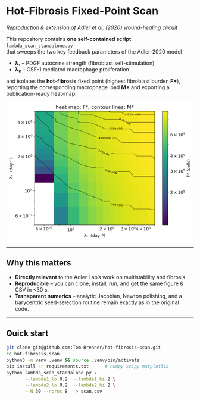 # Hot-Fibrosis Fixed-Point Scan  
_Reproduction & extension of Adler et al. (2020) wound-healing circuit_

This repository contains **one self-contained script**  
`lambda_scan_standalone.py`  
that sweeps the two key feedback parameters of the Adler-2020 model

* **λ₁** – PDGF autocrine strength (fibroblast self-stimulation)  
* **λ₂** – CSF-1 mediated macrophage proliferation

and isolates the **hot-fibrosis** fixed point (highest fibroblast burden **F\***),
reporting the corresponding macrophage load **M\*** and exporting a publication-ready
heat-map:

![example output](hot_lambda_dependence.png)

---

## Why this matters

* **Directly relevant** to the Adler Lab’s work on multistability and fibrosis.
* **Reproducible** – you can clone, install, run, and get the same figure & CSV in <30 s.
* **Transparent numerics** – analytic Jacobian, Newton polishing, and a barycentric
  seed-selection routine remain exactly as in the original code.

---

## Quick start

```bash
git clone git@github.com:Tom-Brenner/hot-fibrosis-scan.git
cd hot-fibrosis-scan
python3 -m venv .venv && source .venv/bin/activate
pip install -r requirements.txt      # numpy scipy matplotlib
python lambda_scan_standalone.py \
       --lambda1_lo 0.2  --lambda1_hi 2 \
       --lambda2_lo 0.2  --lambda2_hi 2 \
       --N 30 --nproc 8   > scan.csv
